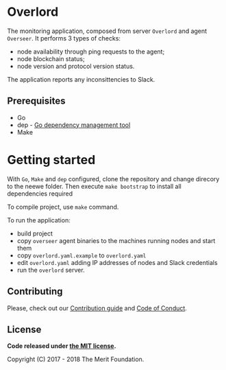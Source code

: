 # Overlord

The monitoring application, composed from server `Overlord` and agent `Overseer`.
It performs 3 types of checks:
- node availability through ping requests to the agent;
- node blockchain status;
- node version and protocol version status.

The application reports any inconsittencies to Slack.

## Prerequisites

* Go
* dep - [Go dependency management tool](https://golang.github.io/dep/)
* Make 

# Getting started

With `Go`, `Make` and `dep` configured, clone the repository and change direcory to the neewe folder.
Then execute `make bootstrap` to install all dependencies required

To compile project, use `make` command.

To run the application:
- build project
- copy `overseer` agent binaries to the machines running nodes and start them
- copy `overlord.yaml.example` to `overlord.yaml`
- edit `overlord.yaml` adding IP addresses of nodes and Slack credentials
- run the `overlord` server.

## Contributing

Please, check out our [Contribution guide](./CONTRIBUTING.md) and [Code of Conduct](./CODE_OF_CONDUCT.md).

## License

**Code released under [the MIT license](./LICENSE).**

Copyright (C) 2017 - 2018 The Merit Foundation.